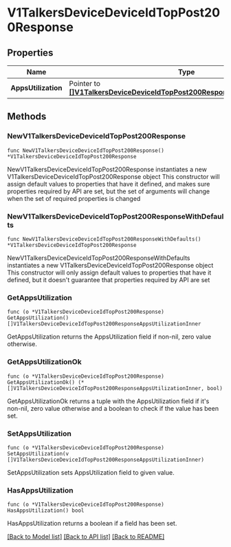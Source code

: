 # V1TalkersDeviceDeviceIdTopPost200Response

## Properties

Name | Type | Description | Notes
------------ | ------------- | ------------- | -------------
**AppsUtilization** | Pointer to [**[]V1TalkersDeviceDeviceIdTopPost200ResponseAppsUtilizationInner**](V1TalkersDeviceDeviceIdTopPost200ResponseAppsUtilizationInner.md) |  | [optional] 

## Methods

### NewV1TalkersDeviceDeviceIdTopPost200Response

`func NewV1TalkersDeviceDeviceIdTopPost200Response() *V1TalkersDeviceDeviceIdTopPost200Response`

NewV1TalkersDeviceDeviceIdTopPost200Response instantiates a new V1TalkersDeviceDeviceIdTopPost200Response object
This constructor will assign default values to properties that have it defined,
and makes sure properties required by API are set, but the set of arguments
will change when the set of required properties is changed

### NewV1TalkersDeviceDeviceIdTopPost200ResponseWithDefaults

`func NewV1TalkersDeviceDeviceIdTopPost200ResponseWithDefaults() *V1TalkersDeviceDeviceIdTopPost200Response`

NewV1TalkersDeviceDeviceIdTopPost200ResponseWithDefaults instantiates a new V1TalkersDeviceDeviceIdTopPost200Response object
This constructor will only assign default values to properties that have it defined,
but it doesn't guarantee that properties required by API are set

### GetAppsUtilization

`func (o *V1TalkersDeviceDeviceIdTopPost200Response) GetAppsUtilization() []V1TalkersDeviceDeviceIdTopPost200ResponseAppsUtilizationInner`

GetAppsUtilization returns the AppsUtilization field if non-nil, zero value otherwise.

### GetAppsUtilizationOk

`func (o *V1TalkersDeviceDeviceIdTopPost200Response) GetAppsUtilizationOk() (*[]V1TalkersDeviceDeviceIdTopPost200ResponseAppsUtilizationInner, bool)`

GetAppsUtilizationOk returns a tuple with the AppsUtilization field if it's non-nil, zero value otherwise
and a boolean to check if the value has been set.

### SetAppsUtilization

`func (o *V1TalkersDeviceDeviceIdTopPost200Response) SetAppsUtilization(v []V1TalkersDeviceDeviceIdTopPost200ResponseAppsUtilizationInner)`

SetAppsUtilization sets AppsUtilization field to given value.

### HasAppsUtilization

`func (o *V1TalkersDeviceDeviceIdTopPost200Response) HasAppsUtilization() bool`

HasAppsUtilization returns a boolean if a field has been set.


[[Back to Model list]](../README.md#documentation-for-models) [[Back to API list]](../README.md#documentation-for-api-endpoints) [[Back to README]](../README.md)


